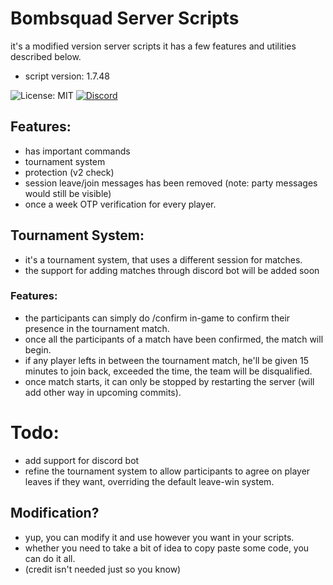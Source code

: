 # Bombsquad Server Scripts
it's a modified version server scripts
it has a few features and utilities described below.
- script version: 1.7.48

![License: MIT](https://img.shields.io/badge/License-MIT-yellow.svg)
[![Discord](https://img.shields.io/badge/Discord-Join%20Chat-7289DA?style=for-the-badge&logo=discord&logoColor=white&labelColor=7289DA)](https://discord.gg/yrYqbSU7wT)

## Features:
- has important commands
- tournament system
- protection (v2 check)
- session leave/join messages has been removed (note: party messages would still be visible)
- once a week OTP verification for every player.

## Tournament System:
- it's a tournament system, that uses a different session for matches.
- the support for adding matches through discord bot will be added soon
### Features:
- the participants can simply do /confirm in-game to confirm their presence in the tournament match.
- once all the participants of a match have been confirmed, the match will begin.
- if any player lefts in between the tournament match, he'll be given 15 minutes to join back, exceeded the time, the team will be disqualified.
- once match starts, it can only be stopped by restarting the server (will add other way in upcoming commits).

# Todo:
- add support for discord bot
- refine the tournament system to allow participants to agree on player leaves if they want, overriding the default leave-win system.


## Modification?
- yup, you can modify it and use however you want in your scripts.
- whether you need to take a bit of idea to copy paste some code, you can do it all.
- (credit isn't needed just so you know)